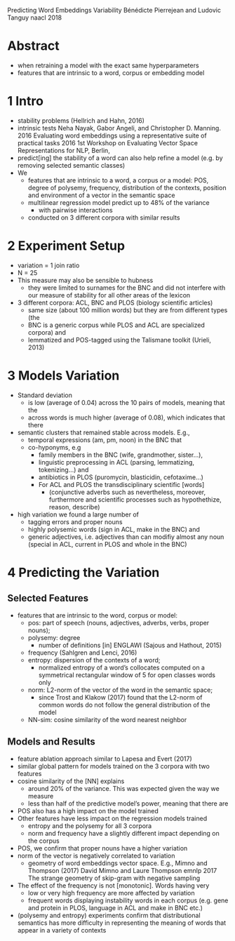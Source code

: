 Predicting Word Embeddings Variability
Bénédicte Pierrejean and Ludovic Tanguy
naacl 2018

# Abstract

* when retraining a model with the exact same hyperparameters
* features that are intrinsic to a word, corpus or embedding model

# 1 Intro

* stability problems (Hellrich and Hahn, 2016)
* intrinsic tests
  Neha Nayak, Gabor Angeli, and Christopher D. Manning. 2016
  Evaluating word embeddings using a representative suite of practical tasks
  2016 1st Workshop on Evaluating Vector Space Representations for NLP, Berlin,
* predict[ing] the stability of a word can also help refine a model
  (e.g. by removing selected semantic classes)
* We
  * features that are intrinsic to a word, a corpus or a model:
    POS, degree of polysemy, frequency, distribution of the contexts,
    position and environment of a vector in the semantic space
  * multilinear regression model predict up to 48% of the variance
    * with pairwise interactions
  * conducted on 3 different corpora with similar results

# 2 Experiment Setup

* variation = 1 join ratio
* N = 25
* This measure may also be sensible to hubness
  * they were limited to surnames for the BNC and did not interfere
    with our measure of stability for all other areas of the lexicon
* 3 different corpora: ACL, BNC and PLOS (biology scientific articles)
  * same size (about 100 million words) but they are from different types (the
  * BNC is a generic corpus while PLOS and ACL are specialized corpora) and
  * lemmatized and POS-tagged using the Talismane toolkit (Urieli, 2013)

# 3 Models Variation

* Standard deviation
  * is low (average of 0.04) across the 10 pairs of models, meaning that the
  * across words is much higher (average of 0.08), which indicates that there
* semantic clusters that remained stable across models. E.g.,
  * temporal expressions (am, pm, noon) in the BNC that
  * co-hyponyms, e.g
    * family members in the BNC (wife, grandmother, sister...),
    * linguistic preprocessing in ACL (parsing, lemmatizing, tokenizing...) and
    * antibiotics in PLOS (puromycin, blasticidin, cefotaxime...)
    * For ACL and PLOS the transdisciplinary scientific [words]
      * (conjunctive adverbs such as nevertheless, moreover, furthermore and
      scientific processes such as hypothethize, reason, describe)
* high variation we found a large number of
  * tagging errors and proper nouns
  * highly polysemic words (sign in ACL, make in the BNC) and
  * generic adjectives, i.e. adjectives than can modifiy almost any noun
    (special in ACL, current in PLOS and whole in the BNC)

# 4 Predicting the Variation

## Selected Features

* features that are intrinsic to the word, corpus or model:
  * pos: part of speech (nouns, adjectives, adverbs, verbs, proper nouns);
  * polysemy: degree
    * number of definitions [in] ENGLAWI (Sajous and Hathout, 2015)
  * frequency (Sahlgren and Lenci, 2016)
  * entropy: dispersion of the contexts of a word;
    * normalized entropy of a word’s collocates computed on a
      symmetrical rectangular window of 5 for open classes words only
  * norm: L2-norm of the vector of the word in the semantic space;
    * since Trost and Klakow (2017) found that the L2-norm of common words
      do not follow the general distribution of the model
  * NN-sim: cosine similarity of the word nearest neighbor

## Models and Results

* feature ablation approach similar to Lapesa and Evert (2017)
* similar global pattern for models trained on the 3 corpora with two features
* cosine similarity of the [NN] explains
  * around 20% of the variance. This was expected given the way we measure
  * less than half of the predictive model’s power, meaning that there are
* POS also has a high impact on the model trained
* Other features have less impact on the regression models trained
  * entropy and the polysemy for all 3 corpora
  * norm and frequency have a slightly different impact depending on the corpus
* POS, we confirm that proper nouns have a higher variation
* norm of the vector is negatively correlated to variation
  * geometry of word embeddings vector space. E.g., Mimno and Thompson (2017)
    David Mimno and Laure Thompson
    emnlp 2017
    The strange geometry of skip-gram with negative sampling
* The effect of the frequency is not [monotonic]. Words having very
  * low or very high frequency are more affected by variation
  * frequent words displaying instability words in each corpus
    (e.g.  gene and protein in PLOS, language in ACL and make in BNC etc.)
* (polysemy and entropy) experiments confirm that
  distributional semantics has more difficulty in representing the meaning of
  words that appear in a variety of contexts
